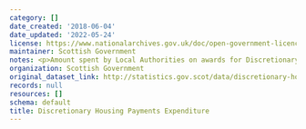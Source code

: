 ```yaml
---
category: []
date_created: '2018-06-04'
date_updated: '2022-05-24'
license: https://www.nationalarchives.gov.uk/doc/open-government-licence/version/3/
maintainer: Scottish Government
notes: <p>Amount spent by Local Authorities on awards for Discretionary Housing Payments</p>
organization: Scottish Government
original_dataset_link: http://statistics.gov.scot/data/discretionary-housing-payments-expenditure
records: null
resources: []
schema: default
title: Discretionary Housing Payments Expenditure
---
```

